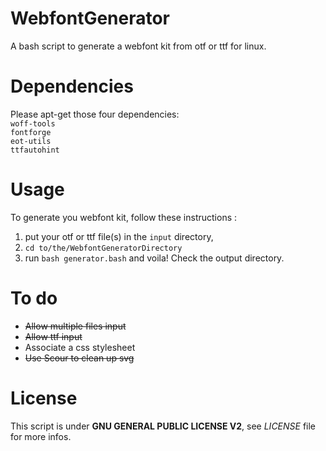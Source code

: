 # WebfontGenerator
A bash script to generate a webfont kit from otf or ttf for linux.

# Dependencies
Please apt-get those four dependencies:  
`woff-tools`  
`fontforge`  
`eot-utils`  
`ttfautohint`

# Usage
To generate you webfont kit, follow these instructions :  
1. put your otf or ttf file(s) in the `input` directory,  
2. `cd to/the/WebfontGeneratorDirectory`  
3. run `bash generator.bash` and voila! Check the output directory.

# To do
* ~~Allow multiple files input~~
* ~~Allow ttf input~~
* Associate a css stylesheet
* ~~Use Scour to clean up svg~~

# License
This script is under **GNU GENERAL PUBLIC LICENSE V2**, see *LICENSE* file for more infos.
